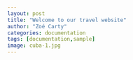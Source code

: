 ```yaml
---
layout: post
title: "Welcome to our travel website"
author: "Zoé Carty"
categories: documentation
tags: [documentation,sample]
image: cuba-1.jpg
---
```



